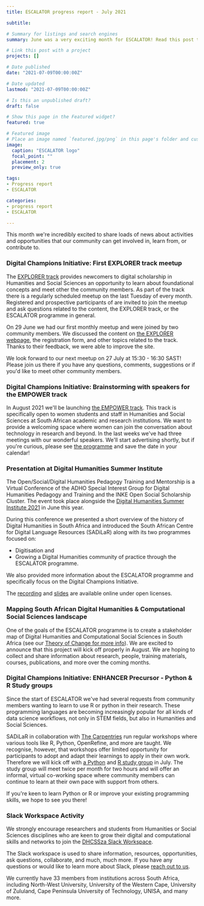 ```yaml
---
title: ESCALATOR progress report - July 2021

subtitle: 

# Summary for listings and search engines
summary: June was a very exciting month for ESCALATOR! Read this post to learn how you can benefit from, or contribute to the programme and become part of our growing community...

# Link this post with a project
projects: []

# Date published
date: "2021-07-09T00:00:00Z"

# Date updated
lastmod: "2021-07-09T00:00:00Z"

# Is this an unpublished draft?
draft: false

# Show this page in the Featured widget?
featured: true

# Featured image
# Place an image named `featured.jpg/png` in this page's folder and customize its options here.
image:
  caption: "ESCALATOR logo"
  focal_point: ""
  placement: 2
  preview_only: true

tags:
- Progress report
- ESCALATOR

categories:
- progress report
- ESCALATOR

---
```


This month we're incredibly excited to share loads of news about activities and opportunities that our community can get involved in, learn from, or contribute to.

### Digital Champions Initiative: First EXPLORER track meetup

The [EXPLORER track](https://escalator.sadilar.org/champions/explorer/) provides newcomers to digital scholarship in Humanities and Social Sciences an opportunity to learn about foundational concepts and meet other the community members. As part of the track there is a regularly scheduled meetup on the last Tuesday of every month. Registered and prospective participants of are invited to join the meetup and ask questions related to the content, the EXPLORER track, or the ESCALATOR programme in general. 

On 29 June we had our first monthly meetup and were joined by two community members. We discussed the content on [the EXPLORER webpage](https://escalator.sadilar.org/champions/explorer/), the registration form, and other topics related to the track. Thanks to their feedback, we were able to improve the site. 

We look forward to our next meetup on 27 July at 15:30 - 16:30 SAST! Please join us there if you have any questions, comments, suggestions or if you'd like to meet other community members.

### Digital Champions Initiative: Brainstorming with speakers for the EMPOWER track

In August 2021 we'll be launching [the EMPOWER track](https://escalator.sadilar.org/champions/empower/). This track is specifically open to women students and staff in Humanities and Social Sciences at South African academic and research institutions. We want to provide a welcoming space where women can join the conversation about technology in research and beyond. In the last weeks we've had three meetings with our wonderful speakers. We'll start advertising shortly, but if you're curious, please see [the programme](https://escalator.sadilar.org/champions/empower/#schedule) and save the date in your calendar!

### Presentation at Digital Humanities Summer Institute

The Open/Social/Digital Humanities Pedagogy Training and Mentorship is a Virtual Conference of the ADHO Special Interest Group for Digital Humanities Pedagogy and Training and the INKE Open Social Scholarship Cluster. The event took place alongside the [Digital Humanities Summer Institute 2021](https://dhsi.org/dhsi-2021-online-edition/) in June this year. 

During this conference we presented a short overview of the history of Digital Humanities in South Africa and introduced the South African Centre for Digital Language Resources (SADiLaR) along with its two programmes focused on:

- Digitisation and
- Growing a Digital Humanities community of practice through the ESCALATOR programme.

We also provided more information about the ESCALATOR programme and specifically focus on the Digital Champions Initiative.

The [recording](https://youtu.be/yENMrJoKIQA) and [slides](https://doi.org/10.5281/zenodo.4740018) are available online under open licenses.

### Mapping South African Digital Humanities & Computational Social Sciences landscape

One of the goals of the ESCALATOR programme is to create a stakeholder map of Digital Humanities and Computational Social Sciences in South Africa (see our [Theory of Change for more info](https://doi.org/10.5281/zenodo.4736572)). We are excited to announce that this project will kick off properly in August. We are hoping to collect and share information about research, people, training materials, courses, publications, and more over the coming months. 

### Digital Champions Initiative: ENHANCER Precursor - Python & R Study groups

Since the start of ESCALATOR we've had several requests from community members wanting to learn to use R or python in their research. These programming languages are becoming increasingly popular for all kinds of data science workflows, not only in STEM fields, but also in Humanities and Social Sciences. 

SADiLaR in collaboration with [The Carpentries](https://carpentries.org/regions_za/) run regular workshops where various tools like R, Python, OpenRefine, and more are taught. We recognise, however, that workshops offer limited opportunity for participants to adopt and adapt their learnings to apply in their own work. Therefore we will kick off with [a Python](https://escalator.sadilar.org/post/2021/07/2021-07-06-python-study-group/) and [R study group](https://escalator.sadilar.org/post/2021/07/2021-07-08-r-study-group/) in July. The study group will meet twice per month for two hours and will offer an informal, virtual co-working space where community members can continue to learn at their own pace with support from others.

If you're keen to learn Python or R or improve your existing programming skills, we hope to see you there!

### Slack Workspace Activity

We strongly encourage researchers and students from Humanities or Social Sciences disciplines who are keen to grow their digital and computational skills and networks to join the [DHCSSza Slack Workspace](https://escalator.sadilar.org/post/connect-with-the-community/).

The Slack workspace is used to share information, resources, opportunities, ask questions, collaborate, and much, much more. If you have any questions or would like to learn more about Slack, please [reach out to us](https://escalator.sadilar.org/contact/).

We currently have 33 members from institutions across South Africa, including North-West University, University of the Western Cape, University of Zululand, Cape Peninsula University of Technology, UNISA, and many more.

